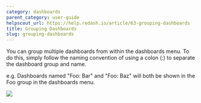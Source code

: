 ```yaml
---
category: dashboards
parent_category: user-guide
helpscout_url: https://help.redash.io/article/63-grouping-dashboards
title: Grouping Dashboards
slug: grouping-dashboards
---
```

You can group multiple dashboards from within the dashboards menu. To do this,
simply follow the naming convention of using a colon (:) to separate the
dashboard group and name.

e.g. Dashboards named "Foo: Bar" and "Foo: Baz" will both be shown in the Foo
group in the dashboards menu.

![](https://redash.io/help/assets/group_dashboards.png)

